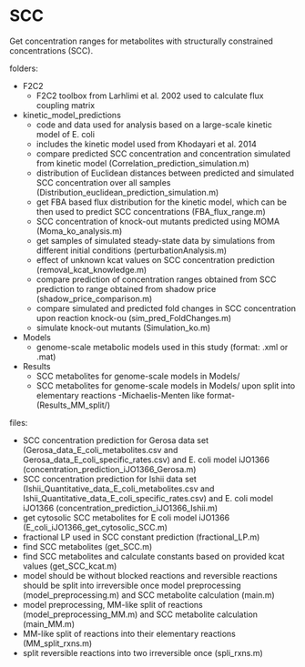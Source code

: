 # SCC
Get concentration ranges for metabolites with structurally constrained concentrations (SCC).

folders:
* F2C2 
  - F2C2 toolbox from Larhlimi et al. 2002 used to calculate flux coupling matrix
* kinetic_model_predictions
  - code and data used for analysis based on a large-scale kinetic model of E. coli
  - includes the kinetic model used from Khodayari et al. 2014
  - compare predicted SCC concentration and concentration simulated from kinetic model (Correlation_prediction_simulation.m)
  - distribution of Euclidean distances between predicted and simulated SCC concentration over all samples (Distribution_euclidean_prediction_simulation.m)
  - get FBA based flux distribution for the kinetic model, which can be then used to predict SCC concentrations (FBA_flux_range.m)
  - SCC concentration of knock-out mutants predicted using MOMA (Moma_ko_analysis.m)
  - get samples of simulated steady-state data by simulations from different initial conditions (perturbationAnalysis.m)
  - effect of unknown kcat values on SCC concentration prediction (removal_kcat_knowledge.m)
  - compare prediction of concentration ranges obtained from SCC prediction to range obtained from shadow price (shadow_price_comparison.m)
  - compare simulated and predicted fold changes in SCC concentration upon reaction knock-ou (sim_pred_FoldChanges.m)
  - simulate knock-out mutants (Simulation_ko.m)
* Models
  - genome-scale metabolic models used in this study (format: .xml or .mat)
* Results
  - SCC metabolites for genome-scale models in Models/
  - SCC metabolites for genome-scale models in Models/ upon split into elementary reactions -Michaelis-Menten like format- (Results_MM_split/)

files:
* SCC concentration prediction for Gerosa data set (Gerosa_data_E_coli_metabolites.csv and Gerosa_data_E_coli_specific_rates.csv)
  and E. coli model iJO1366 (concentration_prediction_iJO1366_Gerosa.m)
* SCC concentration prediction for  Ishii data set (Ishii_Quantitative_data_E_coli_metabolites.csv and Ishii_Quantitative_data_E_coli_specific_rates.csv)
  and E. coli model iJO1366 (concentration_prediction_iJO1366_Ishii.m)
* get cytosolic SCC metabolites for E coli model iJO1366 (E_coli_iJO1366_get_cytosolic_SCC.m)
* fractional LP used in SCC constant prediction (fractional_LP.m)
* find SCC metabolites (get_SCC.m)
* find SCC metabolites and calculate constants based on provided kcat values (get_SCC_kcat.m)
* model should be without blocked reactions and reversible reactions should be split into irreversible once
  model preprocessing (model_preprocessing.m) and SCC metabolite calculation (main.m) 
* model preprocessing, MM-like split of reactions (model_preprocessing_MM.m) and SCC metabolite calculation (main_MM.m) 
* MM-like split of reactions into their elementary reactions (MM_split_rxns.m)
* split reversible reactions into two irreversible once (spli_rxns.m)

